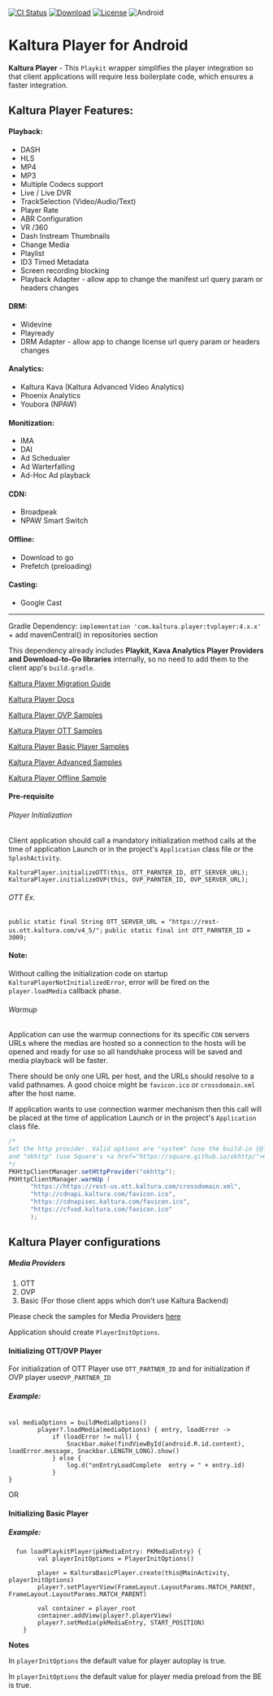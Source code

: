 [![CI Status](https://travis-ci.org/kaltura/kaltura-player-android.svg?branch=develop)](https://travis-ci.org/kaltura/kaltura-player-android)
[![Download](https://img.shields.io/maven-central/v/com.kaltura.player/tvplayer?label=Download)](https://search.maven.org/artifact/com.kaltura.player/tvplayer/)
[![License](https://img.shields.io/badge/license-AGPLv3-black.svg)](https://github.com/kaltura/playkit-android/blob/master/LICENSE)
![Android](https://img.shields.io/badge/platform-android-green.svg)

# Kaltura Player for Android

**Kaltura Player**  - This `Playkit` wrapper simplifies the player integration so that client applications will require less boilerplate code, which ensures a faster integration.

## Kaltura Player Features:

#### Playback:

* DASH
* HLS
* MP4
* MP3
* Multiple Codecs support
* Live / Live DVR
* TrackSelection (Video/Audio/Text)
* Player Rate
* ABR Configuration
* VR /360
* Dash Instream Thumbnails
* Change Media
* Playlist
* ID3 Timed Metadata
* Screen recording blocking
* Playback Adapter - allow app to change the manifest url query param or headers changes

#### DRM:

* Widevine
* Playready
* DRM Adapter - allow app to change license url query param or headers changes

#### Analytics:

* Kaltura Kava (Kaltura Advanced Video Analytics)
* Phoenix Analytics
* Youbora (NPAW)

#### Monitization:
* IMA 
* DAI
* Ad Schedualer
* Ad Warterfalling
* Ad-Hoc Ad playback

#### CDN:

* Broadpeak
* NPAW Smart Switch

#### Offline:
* Download to go 
* Prefetch (preloading)

#### Casting:
* Google Cast


----------


Gradle Dependency:  `implementation 'com.kaltura.player:tvplayer:4.x.x'` + add mavenCentral() in repositories section

This dependency already includes **Playkit, Kava Analytics Player Providers and Download-to-Go libraries** internally, so no need to add them to the client app's `build.gradle`.

[Kaltura Player Migration Guide](https://kaltura.github.io/playkit/guide/android)

[Kaltura Player Docs](https://developer.kaltura.com/player/android/getting-started-android)

[Kaltura Player OVP Samples](https://github.com/kaltura/kaltura-player-android-samples/tree/master/OVPSamples)

[Kaltura Player OTT Samples](https://github.com/kaltura/kaltura-player-android-samples/tree/master/OTTSamples)

[Kaltura Player Basic Player Samples](https://github.com/kaltura/kaltura-player-android-samples/tree/master/BasicSamples)

[Kaltura Player Advanced Samples](https://github.com/kaltura/kaltura-player-android-samples/tree/master/AdvancedSamples)

[Kaltura Player Offline Sample](https://github.com/kaltura/kaltura-player-android-samples/tree/master/OfflineDemo)


#### Pre-requisite

###### Player Initialization

Client application should call a mandatory initialization method calls at the time of application Launch or in the project's `Application` class file or the `SplashActivity`.

`KalturaPlayer.initializeOTT(this, OTT_PARNTER_ID, OTT_SERVER_URL);`
`KalturaPlayer.initializeOVP(this, OVP_PARNTER_ID, OVP_SERVER_URL);`

###### OTT Ex.
`public static final String OTT_SERVER_URL = "https://rest-us.ott.kaltura.com/v4_5/";`
`public static final int OTT_PARNTER_ID = 3009;`

#### Note: 
Without calling the initialization code on startup `KalturaPlayerNotInitializedError`, error will be fired on the `player.loadMedia` callback phase.


###### Warmup

Application can use the warmup connections for its specific `CDN` servers URLs where the medias are hosted so a connection to the hosts will be opened and ready for use so all handshake process will be saved and media playback will be faster.

There should be only one URL per host, and the URLs should resolve to a valid pathnames. A good choice might be `favicon.ico` or `crossdomain.xml` after the host name.

If application wants to use connection warmer mechanism then this call will be placed at the time of application Launch or in the project's `Application` class file.

```java
/*
Set the http provider. Valid options are "system" (use the build-in {@linkplain java.net.HttpURLConnection}) 
and "okhttp" (use Square's <a href="https://square.github.io/okhttp/">OkHttp</a> library).
*/ 
PKHttpClientManager.setHttpProvider("okhttp");
PKHttpClientManager.warmUp (
      "https://https://rest-us.ott.kaltura.com/crossdomain.xml",
      "http://cdnapi.kaltura.com/favicon.ico",
      "https://cdnapisec.kaltura.com/favicon.ico",
      "https://cfvod.kaltura.com/favicon.ico"
      );     
```
## Kaltura Player configurations

##### Media Providers

1. OTT
2. OVP
3. Basic (For those client apps which don't use Kaltura Backend)

Please check the samples for Media Providers [here](https://github.com/kaltura/kaltura-player-android-samples/tree/release/v4.0.0)

Application should create `PlayerInitOptions`.

#### Initializing OTT/OVP Player
For initialization of OTT Player use `OTT_PARTNER_ID` and for initialization if OVP player use`OVP_PARTNER_ID` 

##### Example:

```

val mediaOptions = buildMediaOptions()
        player?.loadMedia(mediaOptions) { entry, loadError ->
            if (loadError != null) {
                Snackbar.make(findViewById(android.R.id.content), loadError.message, Snackbar.LENGTH_LONG).show()
            } else {
                log.d("onEntryLoadComplete  entry = " + entry.id)
            }
}
```

OR

#### Initializing Basic Player

##### Example:

```
  fun loadPlaykitPlayer(pkMediaEntry: PKMediaEntry) {
        val playerInitOptions = PlayerInitOptions()

        player = KalturaBasicPlayer.create(this@MainActivity, playerInitOptions)
        player?.setPlayerView(FrameLayout.LayoutParams.MATCH_PARENT, FrameLayout.LayoutParams.MATCH_PARENT)

        val container = player_root
        container.addView(player?.playerView)
        player?.setMedia(pkMediaEntry, START_POSITION)
    }
```

**Notes** 

In `playerInitOptions` the default value for player autoplay is true.

In `playerInitOptions` the default value for player media preload from the BE is true.